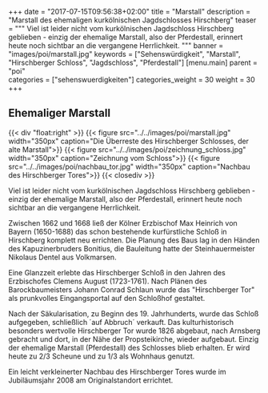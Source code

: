 +++
date = "2017-07-15T09:56:38+02:00"
title = "Marstall"
description = "Marstall des ehemaligen kurkölnischen Jagdschlosses Hirschberg"
teaser = """
Viel ist leider nicht vom kurkölnischen Jagdschloss Hirschberg geblieben - einzig der ehemalige Marstall, also der Pferdestall, erinnert heute noch sichtbar an die vergangene Herrlichkeit.
"""
banner = "images/poi/marstall.jpg"
keywords = ["Sehenswürdigkeit", "Marstall", "Hirschberger Schloss", "Jagdschloss", "Pferdestall"]
[menu.main]
    parent = "poi"    
categories = ["sehenswuerdigkeiten"]
categories_weight = 30
weight = 30
+++

## Ehemaliger Marstall
{{< div "float:right" >}}
{{< figure src="../../images/poi/marstall.jpg" width="350px" caption="Die Überreste des Hirschberger Schlosses, der alte Marstall">}}
{{< figure src="../../images/poi/zeichnung_schloss.jpg" width="350px" caption="Zeichnung vom Schloss">}}
{{< figure src="../../images/poi/nachbau_tor.jpg" width="350px" caption="Nachbau des Hirschberger Tores">}}
{{< closediv >}}

Viel ist leider nicht vom kurkölnischen Jagdschloss Hirschberg geblieben - einzig der ehemalige Marstall, also der Pferdestall, erinnert heute noch sichtbar an die vergangene Herrlichkeit.

Zwischen 1662 und 1668 ließ der Kölner Erzbischof Max Heinrich von Bayern (1650-1688) das schon bestehende kurfürstliche Schloß in Hirschberg komplett neu errichten. Die Planung des Baus lag in den Händen des Kapuzinerbruders Bonitius, die Bauleitung hatte der Steinhauermeister Nikolaus Dentel aus Volkmarsen.

Eine Glanzzeit erlebte das Hirschberger Schloß in den Jahren des Erzbischofes Clemens August (1723-1761). Nach Plänen des Barockbaumeisters Johann Conrad Schlaun wurde das "Hirschberger Tor" als prunkvolles Eingangsportal auf den Schloßhof gestaltet.

Nach der Säkularisation, zu Beginn des 19. Jahrhunderts, wurde das Schloß aufgegeben, schließlich ´auf Abbruch´ verkauft. Das kulturhistorisch besonders wertvolle Hirschberger Tor wurde 1826 abgebaut, nach Arnsberg gebracht und dort, in der Nähe der Propsteikirche, wieder aufgebaut. 
Einzig der ehemalige Marstall (Pferdestall) des Schlosses blieb erhalten. Er wird heute zu 2/3 Scheune und zu 1/3 als Wohnhaus genutzt.

Ein leicht verkleinerter Nachbau des Hirschberger Tores wurde im Jubiläumsjahr 2008 am Originalstandort errichtet.